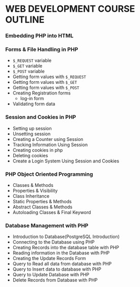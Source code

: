 # WEB DEVELOPMENT COURSE OUTLINE

### Embedding PHP into HTML
### Forms & File Handling in PHP
- `$_REQUEST` variable
- `$_GET` variable
- `$_POST` variable
- Getting form values with `$_REQUEST`
- Getting form values with `$_GET`
- Getting form values with `$_POST`
- Creating Registration forms
  - log-in form
- Validating form data

### Session and Cookies in PHP
- Setting up session	
- Unsetting session
- Creating a Counter using Session
- Tracking Information Using Session
- Creating cookies in php
- Deleting cookies
- Create a Login System Using Session and Cookies

### PHP Object Oriented Programming
- Classes & Methods
- Properties & Visibility
- Class Inheritance
- Static Properties & Methods
- Abstract Classes & Methods
- Autoloading Classes & Final Keyword

### Database Management with PHP
- Introduction to Database(PostgreSQL Introduction)
- Connecting to the Database using PHP
- Creating Records into the database table with PHP
- Reading information in the Database with PHP
- Creating the Update Records Form
- Query to Read all data from database with PHP
- Query to Insert data to database with PHP
- Query to Update Database with PHP
- Delete Records from Database with PHP
 
